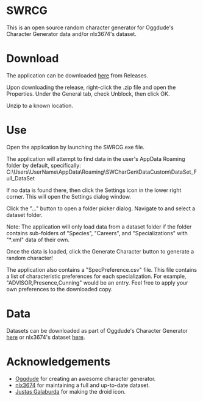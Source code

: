 # SWRCG
This is an open source random character generator for Oggdude's Character Generator data and/or nlx3674's dataset.

# Download
The application can be downloaded [here](https://github.com/mellondil/SWRCG/releases) from Releases.

Upon downloading the release, right-click the .zip file and open the Properties. Under the General tab, check Unblock, then click OK.

Unzip to a known location.

# Use
Open the application by launching the SWRCG.exe file.

The application will attempt to find data in the user's AppData Roaming folder by default, specifically: C:\Users\UserName\AppData\Roaming\SWCharGen\DataCustom\DataSet_Full_DataSet

If no data is found there, then click the Settings icon in the lower right corner. This will open the Settings dialog window.

Click the "..." button to open a folder picker dialog. Navigate to and select a dataset folder.

Note: The application will only load data from a dataset folder if the folder contains sub-folders of "Species", "Careers", and "Specializations" with "*.xml" data of their own.

Once the data is loaded, click the Generate Character button to generate a random character!

The application also contains a "SpecPreference.csv" file. This file contains a list of characteristic preferences for each specialization. For example, "ADVISOR,Presence,Cunning" would be an entry. Feel free to apply your own preferences to the downloaded copy.

# Data
Datasets can be downloaded as part of Oggdude's Character Generator [here](https://www.swrpgcommunity.com/gm-resources/apps-dice-utilities/oggdudes-generator) or nlx3674's dataset [here](https://github.com/nlx3647/dataset).

# Acknowledgements
* [Oggdude](https://legendsofthegalaxy.com/Oggdude/) for creating an awesome character generator.
* [nlx3674](https://github.com/nlx3647) for maintaining a full and up-to-date dataset.
* [Justas Galaburda](https://iconstore.co/author/justas-galaburda) for making the droid icon.
